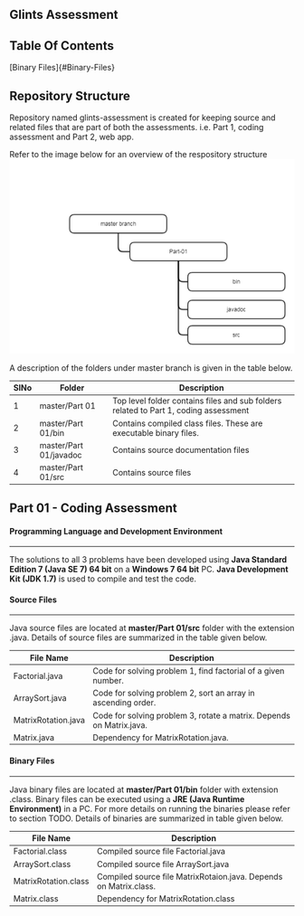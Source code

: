 ## Glints Assessment

## Table Of Contents

[Binary Files]{#Binary-Files}

## Repository Structure

Repository named glints-assessment is created for keeping source and related files that are part of both the assessments. i.e. Part 1, coding assessment and Part 2, web app.

Refer to the image below for an overview of the respository structure
![Repo Struct](./Common/repostruct.png)

A description of the folders under master branch is given in the table below. 

SlNo | Folder                  | Description
-----|-------------------------|-------------
1    | master/Part 01          | Top level folder contains files and sub folders related to Part 1, coding assessment
2    | master/Part 01/bin      | Contains compiled class files. These are executable binary files.
3    | master/Part 01/javadoc  | Contains source documentation files
4    | master/Part 01/src      | Contains source files

## Part 01 - Coding Assessment

#### Programming Language and Development Environment
---
The solutions to all 3 problems have been developed using **Java Standard Edition 7 (Java SE 7) 64 bit** on a **Windows 7 64 bit** PC. **Java Development Kit (JDK 1.7)** is used to compile and test the code.

#### Source Files
---
Java source files are located at **master/Part 01/src** folder with the extension .java. Details of source files are summarized in the table given below.

File Name                | Description
-------------------------|--------------------------
Factorial.java           | Code for solving problem 1, find factorial of a given number. 
ArraySort.java           | Code for solving problem 2, sort an array in ascending order.
MatrixRotation.java      | Code for solving problem 3, rotate a matrix. Depends on Matrix.java.
Matrix.java              | Dependency for MatrixRotation.java.
                         
#### Binary Files
---
Java binary files are located at **master/Part 01/bin** folder with extension .class. Binary files can be executed using a **JRE (Java Runtime Environment)** in a PC. For more details on running the binaries please refer to section TODO. Details of binaries are summarized in table given below.

File Name                | Description
-------------------------|---------------------------
Factorial.class          | Compiled source file Factorial.java
ArraySort.class          | Compiled source file ArraySort.java
MatrixRotation.class     | Compiled source file MatrixRotaion.java. Depends on Matrix.class.
Matrix.class             | Dependency for MatrixRotation.class
